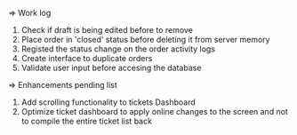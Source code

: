 
=> Work log
1) Check if draft is being edited before to remove
2) Place order in 'closed' status before deleting it from server memory
3) Registed the status change on the order activity logs
4) Create interface to duplicate orders
5) Validate user input before accesing the database

=> Enhancements pending list
1) Add scrolling functionality to tickets Dashboard
2) Optimize ticket dashboard to apply online changes to the screen and not to compile the entire ticket list back
